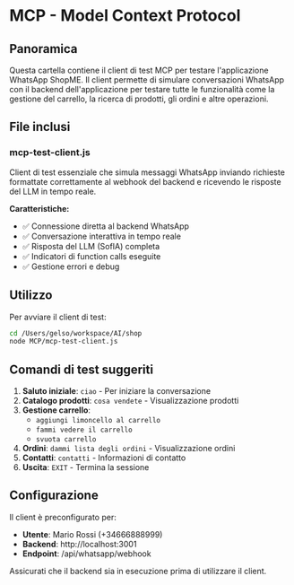 # MCP - Model Context Protocol

## Panoramica
Questa cartella contiene il client di test MCP per testare l'applicazione WhatsApp ShopME. Il client permette di simulare conversazioni WhatsApp con il backend dell'applicazione per testare tutte le funzionalità come la gestione del carrello, la ricerca di prodotti, gli ordini e altre operazioni.

## File inclusi

### mcp-test-client.js
Client di test essenziale che simula messaggi WhatsApp inviando richieste formattate correttamente al webhook del backend e ricevendo le risposte del LLM in tempo reale.

**Caratteristiche:**
- ✅ Connessione diretta al backend WhatsApp
- ✅ Conversazione interattiva in tempo reale  
- ✅ Risposta del LLM (SofIA) completa
- ✅ Indicatori di function calls eseguite
- ✅ Gestione errori e debug

## Utilizzo

Per avviare il client di test:

```bash
cd /Users/gelso/workspace/AI/shop
node MCP/mcp-test-client.js
```

## Comandi di test suggeriti

1. **Saluto iniziale**: `ciao` - Per iniziare la conversazione
2. **Catalogo prodotti**: `cosa vendete` - Visualizzazione prodotti
3. **Gestione carrello**: 
   - `aggiungi limoncello al carrello`
   - `fammi vedere il carrello`
   - `svuota carrello`
4. **Ordini**: `dammi lista degli ordini` - Visualizzazione ordini
5. **Contatti**: `contatti` - Informazioni di contatto
6. **Uscita**: `EXIT` - Termina la sessione

## Configurazione

Il client è preconfigurato per:
- **Utente**: Mario Rossi (+34666888999)
- **Backend**: http://localhost:3001
- **Endpoint**: /api/whatsapp/webhook

Assicurati che il backend sia in esecuzione prima di utilizzare il client.
